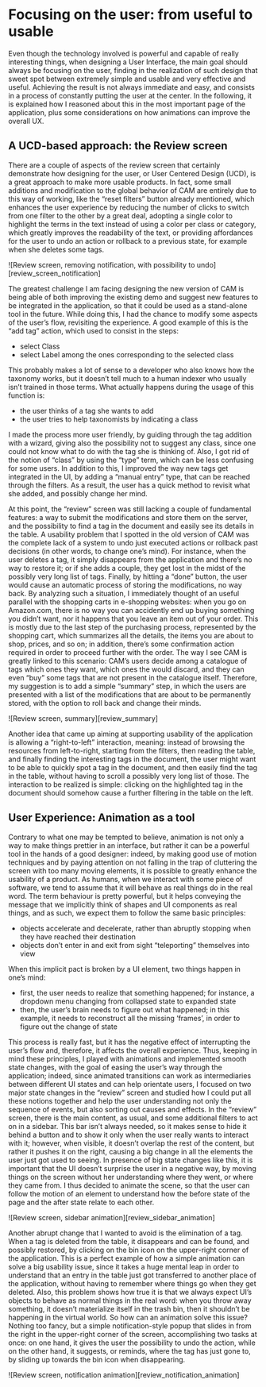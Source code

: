 # Focusing on the user: from useful to usable

Even though the technology involved is powerful and capable of really interesting things, when designing a User Interface, the main goal should always be focusing on the user, finding in the realization of such design that sweet spot between extremely simple and usable and very effective and useful. Achieving the result is not always immediate and easy, and consists in a process of constantly putting the user at the center. In the following, it is explained how I reasoned about this in the most important page of the application, plus some considerations on how animations can improve the overall UX. 

## A UCD-based approach: the Review screen

There are a couple of aspects of the review screen that certainly demonstrate how designing for the user, or User Centered Design (UCD), is a great approach to make more usable products. In fact, some small additions and modification to the global behavior of CAM are entirely due to this way of working, like the “reset filters” button already mentioned, which enhances the user experience by reducing the number of clicks to switch from one filter to the other by a great deal, adopting a single color to highlight the terms in the text instead of using a color per class or category, which greatly improves the readability of the text, or providing affordances for the user to undo an action or rollback to a previous state, for example when she deletes some tags.

![Review screen, removing notification, with possibility to undo][review_screen_notification]

The greatest challenge I am facing designing the new version of CAM is being able of both improving the existing demo and suggest new features to be integrated in the application, so that it could be used as a stand-alone tool in the future. While doing this, I had the chance to modify some aspects of the user’s flow, revisiting the experience. A good example of this is the “add tag” action, which used to consist in the steps:

 - select Class
 - select Label among the ones corresponding to the selected class

This probably makes a lot of sense to a developer who also knows how the taxonomy works, but it doesn’t tell much to a human indexer who usually isn’t trained in those terms. What actually happens during the usage of this function is:

 - the user thinks of a tag she wants to add
 - the user tries to help taxonomists by indicating a class

I made the process more user friendly, by guiding through the tag addition with a wizard, giving also the possibility not to suggest any class, since one could not know what to do with the tag she is thinking of. Also, I got rid of the notion of “class” by using the “type” term, which can be less confusing for some users. In addition to this, I improved the way new tags get integrated in the UI, by adding a “manual entry” type, that can be reached through the filters. As a result, the user has a quick method to revisit what she added, and possibly change her mind.

At this point, the “review” screen was still lacking a couple of fundamental features: a way to submit the modifications and store them on the server, and the possibility to find a tag in the document and easily see its details in the table. A usability problem that I spotted in the old version of CAM was the complete lack of a system to undo just executed actions or rollback past decisions (in other words, to change one’s mind). For instance, when the user deletes a tag, it simply disappears from the application and there’s no way to restore it; or if she adds a couple, they get lost in the midst of the possibly very long list of tags. Finally, by hitting a “done” button, the user would cause an automatic process of storing the modifications, no way back. By analyzing such a situation, I immediately thought of an useful parallel with the shopping carts in e-shopping websites: when you go on Amazon.com, there is no way you can accidently end up buying something you didn’t want, nor it happens that you leave an item out of your order. This is mostly due to the last step of the purchasing process, represented by the shopping cart, which summarizes all the details, the items you are about to shop, prices, and so on; in addition, there’s some confirmation action required in order to proceed further with the order. 
The way I see CAM is greatly linked to this scenario: CAM’s users decide among a catalogue of tags which ones they want, which ones the would discard, and they can even “buy” some tags that are not present in the catalogue itself. Therefore, my suggestion is to add a simple “summary” step, in which the users are presented with a list of the modifications that are about to be permanently stored, with the option to roll back and change their minds.

![Review screen, summary][review_summary]

Another idea that came up aiming at supporting usability of the application is allowing a “right-to-left” interaction, meaning: instead of browsing the resources from left-to-right, starting from the filters, then reading the table, and finally finding the interesting tags in the document, the user might want to be able to quickly spot a tag in the document, and then easily find the tag in the table, without having to scroll a possibly very long list of those. 
The interaction to be realized is simple: clicking on the highlighted tag in the document should somehow cause a further filtering in the table on the left.

## User Experience: Animation as a tool

Contrary to what one may be tempted to believe, animation is not only a way to make things prettier in an interface, but rather it can be a powerful tool in the hands of a good designer: indeed, by making good use of motion techniques and by paying attention on not falling in the trap of cluttering the screen with too many moving elements, it is possible to greatly enhance the usability of a product. 
As humans, when we interact with some piece of software, we tend to assume that it will behave as real things do in the real word. The term behaviour is pretty powerful, but it helps conveying the message that we implicitly think of shapes and UI components as real things, and as such, we expect them to follow the same basic principles: 

 - objects accelerate and decelerate, rather than abruptly stopping when they have reached their destination
 - objects don’t enter in and exit from sight “teleporting” themselves into view

When this implicit pact is broken by a UI element, two things happen in one’s mind:
 
 - first, the user needs to realize that something happened; for instance, a dropdown menu changing from collapsed state to expanded state
 - then, the user’s brain needs to figure out what happened; in this example, it needs to reconstruct all the missing ‘frames’, in order to figure out the change of state

This process is really fast, but it has the negative effect of interrupting the user’s flow and, therefore, it affects the overall experience. 
Thus, keeping in mind these principles, I played with animations and implemented smooth state changes, with the goal of easing the user’s way through the application; indeed, since animated transitions can work as intermediaries between different UI states and can help orientate users, I focused on two major state changes in the “review” screen and studied how I could put all these notions together and help the user understanding not only the sequence of events, but also sorting out causes and effects. 
In the “review” screen, there is the main content, as usual, and some additional filters to act on in a sidebar. This bar isn’t always needed, so it makes sense to hide it behind a button and to show it only when the user really wants to interact with it; however, when visible, it doesn’t overlap the rest of the content, but rather it pushes it on the right, causing a big change in all the elements the user just got used to seeing. In presence of big state changes like this, it is important that the UI doesn’t surprise the user in a negative way, by moving things on the screen without her understanding where they went, or where they came from. I thus decided to animate the scene, so that the user can follow the motion of an element to understand how the before state of the page and the after state relate to each other.

![Review screen, sidebar animation][review_sidebar_animation]

Another abrupt change that I wanted to avoid is the elimination of a tag. When a tag is deleted from the table, it disappears and can be found, and possibly restored, by clicking on the bin icon on the upper-right corner of the application. This is a perfect example of how a simple animation can solve a big usability issue, since it takes a huge mental leap in order to understand that an entry in the table just got transferred to another place of the application, without having to remember where things go when they get deleted. Also, this problem shows how true it is that we always expect UI’s objects to behave as normal things in the real word: when you throw away something, it doesn’t materialize itself in the trash bin, then it shouldn’t be happening in the virtual world. So how can an animation solve this issue? Nothing too fancy, but a simple notification-style popup that slides in from the right in the upper-right corner of the screen, accomplishing two tasks at once: on one hand, it gives the user the possibility to undo the action, while on the other hand, it suggests, or reminds, where the tag has just gone to, by sliding up towards the bin icon when disappearing.

![Review screen, notification  animation][review_notification_animation]


